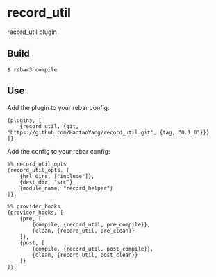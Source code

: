 record_util
=====

record_util plugin

Build
-----

    $ rebar3 compile

Use
---

Add the plugin to your rebar config:

    {plugins, [
        {record_util, {git, "https://github.com/HaotaoYang/record_util.git", {tag, "0.1.0"}}}
    ]}.

Add the config to your rebar config:

    %% record_util_opts
    {record_util_opts, [
        {hrl_dirs, ["include"]},
        {dest_dir, "src"},
        {module_name, "record_helper"}
    ]}.

    %% provider_hooks
    {provider_hooks, [
        {pre, [
            {compile, {record_util, pre_compile}},
            {clean, {record_util, pre_clean}}
        ]},
        {post, [
            {compile, {record_util, post_compile}},
            {clean, {record_util, post_clean}}
        ]}
    ]}.
